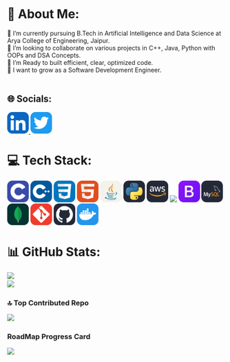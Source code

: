# 💫 About Me:
🔭 I’m currently pursuing B.Tech in Artificial Intelligence and Data Science at Arya College of Engineering, Jaipur.<br>👯 I’m looking to collaborate on various projects in C++, Java, Python with OOPs and DSA Concepts.<br>🤝 I’m Ready to built efficient, clear, optimized code. <br>🌱 I want to grow as a Software Development Engineer.<br><br>


## 🌐 Socials:

<a href="https://www.linkedin.com/in/jatinsharma06">
  <img src="https://github.com/tandpfun/skill-icons/blob/main/icons/LinkedIn.svg?raw=true" width="50"/>
</a> <a href="https://x.com/JatinSh01960978">
  <img src="https://github.com/tandpfun/skill-icons/blob/main/icons/Twitter.svg?raw=true" width="50"/>
</a>



# 💻 Tech Stack:

<p>
  <img src="https://github.com/tandpfun/skill-icons/blob/main/icons/C.svg?raw=true" width="50" /> 
  <img src="https://github.com/tandpfun/skill-icons/blob/main/icons/CPP.svg?raw=true" width="50" /> 
  <img src="https://github.com/tandpfun/skill-icons/blob/main/icons/CSS.svg?raw=true" width="50" /> 
  <img src="https://github.com/tandpfun/skill-icons/blob/main/icons/HTML.svg?raw=true" width="50" /> 
  <img src="https://github.com/tandpfun/skill-icons/blob/main/icons/Java-Light.svg?raw=true" width="50" /> 
  <img src="https://github.com/tandpfun/skill-icons/blob/main/icons/Python-Dark.svg?raw=true" width="50" /> 
  <img src="https://github.com/tandpfun/skill-icons/blob/main/icons/AWS-Dark.svg?raw=true" width="50" /> 
  <img src="https://github.com/tandpfun/skill-icons/blob/main/icons/Anaconda-Dark.svg?raw=true" width="50" />     
  <img src="https://github.com/tandpfun/skill-icons/blob/main/icons/Bootstrap.svg?raw=true" width="50" /> 
  <img src="https://github.com/tandpfun/skill-icons/blob/main/icons/MySQL-Dark.svg?raw=true" width="50" /> 
  <img src="https://github.com/tandpfun/skill-icons/blob/main/icons/MongoDB.svg?raw=true" width="50" /> 
  <img src="https://github.com/tandpfun/skill-icons/blob/main/icons/Git.svg?raw=true" width="50" /> 
  <img src="https://github.com/tandpfun/skill-icons/blob/main/icons/Github-Dark.svg?raw=true" width="50" /> 
  <img src="https://github.com/tandpfun/skill-icons/blob/main/icons/Docker.svg?raw=true" width="50" /> 
</p>


# 📊 GitHub Stats:
![](https://nirzak-streak-stats.vercel.app/?user=Jatin-sharma-06&theme=slateorange&hide_border=false)<br/>
![](https://github-readme-stats.vercel.app/api/top-langs/?username=Jatin-sharma-06&theme=slateorange&hide_border=false&include_all_commits=true&count_private=false&layout=compact)

### 🔝 Top Contributed Repo
![](https://github-contributor-stats.vercel.app/api?username=Jatin-sharma-06&limit=5&theme=dark&combine_all_yearly_contributions=true)

### RoadMap Progress Card
[![](https://roadmap.sh/card/tall/67b5d8c998abd86c996fd48b?variant=dark)](https://roadmap.sh)

